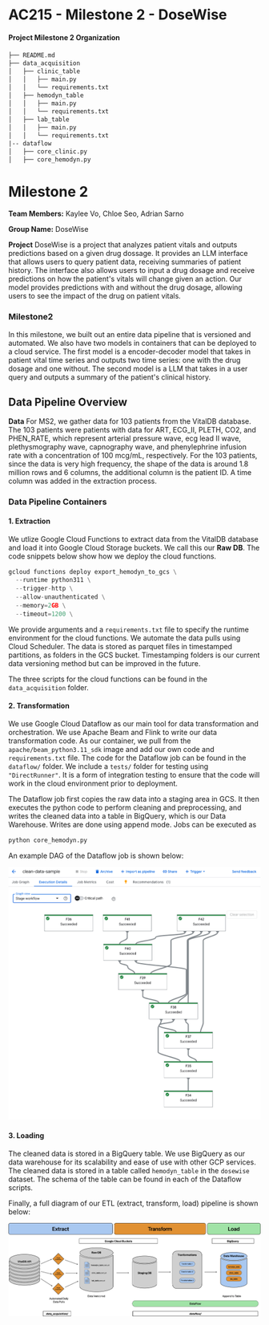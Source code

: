 # AC215 - Milestone 2 - DoseWise

#### Project Milestone 2 Organization

```
├── README.md
├── data_acquisition
│   ├── clinic_table
│   │   ├── main.py
│   │   └── requirements.txt
│   ├── hemodyn_table
│   │   ├── main.py
│   │   └── requirements.txt
│   ├── lab_table
│   │   ├── main.py
│   │   └── requirements.txt
|-- dataflow
│   ├── core_clinic.py
│   ├── core_hemodyn.py
```

# Milestone 2

**Team Members:**
Kaylee Vo, Chloe Seo, Adrian Sarno

**Group Name:** 
DoseWise

**Project**
DoseWise is a project that analyzes patient vitals and outputs predictions based on a given drug dossage. It provides an LLM interface that allows users to query patient data, receiving summaries of patient history. The interface also allows users to input a drug dosage and receive predictions on how the patient's vitals will change given an action. Our model provides predictions with and without the drug dosage, allowing users to see the impact of the drug on patient vitals.

### Milestone2 ###

In this milestone, we built out an entire data pipeline that is versioned and automated. We also have two models in containers that can be deployed to a cloud service. The first model is a encoder-decoder model that takes in patient vital time series and outputs two time series: one with the drug dosage and one without. The second model is a LLM that takes in a user query and outputs a summary of the patient's clinical history. 

## Data Pipeline Overview

**Data** For MS2, we gather data for 103 patients from the VitalDB database. The 103 patients were patients with data for ART, ECG_II, PLETH, CO2, and PHEN_RATE, which represent arterial pressure wave, ecg lead II wave, plethysmography wave, capnography wave, and phenylephrine infusion rate with a concentration of 100 mcg/mL, respectively. For the 103 patients, since the data is very high frequency, the shape of the data is around 1.8 million rows and 6 columns, the additional column is the patient ID. A time column was added in the extraction process.

### Data Pipeline Containers

#### 1. Extraction

We utlize Google Cloud Functions to extract data from the VitalDB database and load it into Google Cloud Storage buckets. We call this our **Raw DB**. The code snippets below show how we deploy the cloud functions.

```python
gcloud functions deploy export_hemodyn_to_gcs \
  --runtime python311 \
  --trigger-http \
  --allow-unauthenticated \
  --memory=2GB \
  --timeout=1200 \
```

We provide arguments and a `requirements.txt` file to specify the runtime environment for the cloud functions. We automate the data pulls using Cloud Scheduler. The data is stored as parquet files in timestamped partitions, as folders in the GCS bucket. Timestamping folders is our current data versioning method but can be improved in the future.

The three scripts for the cloud functions can be found in the `data_acquisition` folder.

#### 2. Transformation

We use Google Cloud Dataflow as our main tool for data transformation and orchestration. We use Apache Beam and Flink to write our data transformation code. As our container, we pull from the `apache/beam_python3.11_sdk` image and add our own code and `requirements.txt` file. The code for the Dataflow job can be found in the `dataflow/` folder. We include a `tests/` folder for testing using `"DirectRunner"`. It is a form of integration testing to ensure that the code will work in the cloud environment prior to deployment.

The Dataflow job first copies the raw data into a staging area in GCS. It then executes the python code to perform cleaning and preprocessing, and writes the cleaned data into a table in BigQuery, which is our Data Warehouse. Writes are done using append mode. Jobs can be executed as

```python
python core_hemodyn.py
```

An example DAG of the Dataflow job is shown below:

![Dataflow DAG](./img/hemodyn_dag.png)


#### 3. Loading

The cleaned data is stored in a BigQuery table. We use BigQuery as our data warehouse for its scalability and ease of use with other GCP services. The cleaned data is stored in a table called `hemodyn_table` in the `dosewise` dataset. The schema of the table can be found in each of the Dataflow scripts.

Finally, a full diagram of our ETL (extract, transform, load) pipeline is shown below:

![ETL Pipeline](./img/etl.png)
